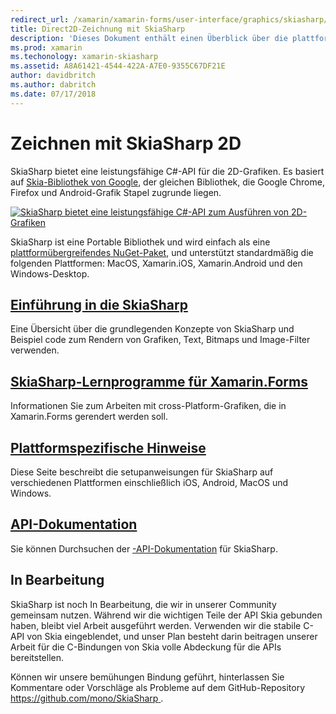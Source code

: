```yaml
---
redirect_url: /xamarin/xamarin-forms/user-interface/graphics/skiasharp/
title: Direct2D-Zeichnung mit SkiaSharp
description: 'Dieses Dokument enthält einen Überblick über die plattformübergreifende 2D-mit SkiaSharp zeichnen. Es enthält links zu verschiedenen Anleitungen, die SkiaSharp beschreiben und die verschiedenen APIs.'
ms.prod: xamarin
ms.techonology: xamarin-skiasharp
ms.assetid: A8A61421-4544-422A-A7E0-9355C67DF21E
author: davidbritch
ms.author: dabritch
ms.date: 07/17/2018
---
```


# <a name="2d-drawing-with-skiasharp"></a>Zeichnen mit SkiaSharp 2D

SkiaSharp bietet eine leistungsfähige C#-API für die 2D-Grafiken. Es basiert auf [Skia-Bibliothek von Google](http://skia.org), der gleichen Bibliothek, die Google Chrome, Firefox und Android-Grafik Stapel zugrunde liegen.

[![](images/ide-sml.png "SkiaSharp bietet eine leistungsfähige C#-API zum Ausführen von 2D-Grafiken")](images/ide.png#lightbox)

SkiaSharp ist eine Portable Bibliothek und wird einfach als eine [plattformübergreifendes NuGet-Paket](https://www.nuget.org/packages/SkiaSharp), und unterstützt standardmäßig die folgenden Plattformen: MacOS, Xamarin.iOS, Xamarin.Android und den Windows-Desktop.

## <a name="introduction-to-skiasharpgraphics-gamesskiasharpintroductionmd"></a>[Einführung in die SkiaSharp](~/graphics-games/skiasharp/introduction.md)

Eine Übersicht über die grundlegenden Konzepte von SkiaSharp und Beispiel code zum Rendern von Grafiken, Text, Bitmaps und Image-Filter verwenden.

## <a name="skiasharp-tutorials-for-xamarinformsxamarin-formsuser-interfacegraphicsskiasharpindexmd"></a>[SkiaSharp-Lernprogramme für Xamarin.Forms](~/xamarin-forms/user-interface/graphics/skiasharp/index.md)

Informationen Sie zum Arbeiten mit cross-Platform-Grafiken, die in Xamarin.Forms gerendert werden soll.

## <a name="platform-specific-notesgraphics-gamesskiasharpplatformmd"></a>[Plattformspezifische Hinweise](~/graphics-games/skiasharp/platform.md)

Diese Seite beschreibt die setupanweisungen für SkiaSharp auf verschiedenen Plattformen einschließlich iOS, Android, MacOS und Windows.

## <a name="api-documentationhttpsdocsmicrosoftcomdotnetapiskiasharp"></a>[API-Dokumentation](https://docs.microsoft.com/dotnet/api/skiasharp)

Sie können Durchsuchen der [-API-Dokumentation](https://docs.microsoft.com/dotnet/api/skiasharp) für SkiaSharp.

## <a name="work-in-progress"></a>In Bearbeitung

SkiaSharp ist noch In Bearbeitung, die wir in unserer Community gemeinsam nutzen. Während wir die wichtigen Teile der API Skia gebunden haben, bleibt viel Arbeit ausgeführt werden. Verwenden wir die stabile C-API von Skia eingeblendet, und unser Plan besteht darin beitragen unserer Arbeit für die C-Bindungen von Skia volle Abdeckung für die APIs bereitstellen.

Können wir unsere bemühungen Bindung geführt, hinterlassen Sie Kommentare oder Vorschläge als Probleme auf dem GitHub-Repository [ https://github.com/mono/SkiaSharp ](https://github.com/mono/SkiaSharp).
